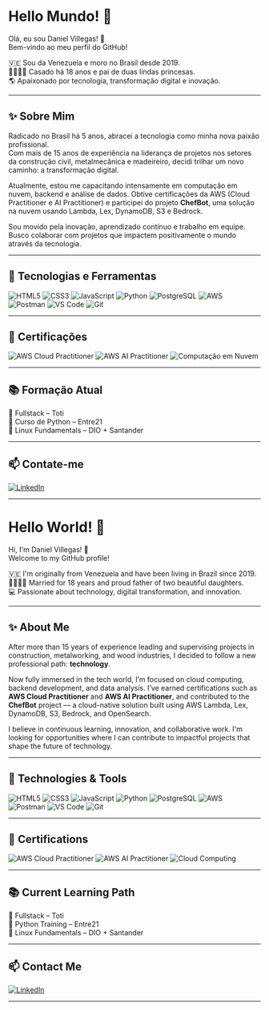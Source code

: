 # Hello Mundo! 🦁  
Olá, eu sou Daniel Villegas! 👋  
Bem-vindo ao meu perfil do GitHub!

🇻🇪 Sou da Venezuela e moro no Brasil desde 2019.  
👨‍👩‍👧‍👧 Casado há 18 anos e pai de duas lindas princesas.  
🌎 Apaixonado por tecnologia, transformação digital e inovação.

---

## ✨ Sobre Mim

Radicado no Brasil há 5 anos, abracei a tecnologia como minha nova paixão profissional.  
Com mais de 15 anos de experiência na liderança de projetos nos setores da construção civil, metalmecânica e madeireiro, decidi trilhar um novo caminho: a transformação digital.

Atualmente, estou me capacitando intensamente em computação em nuvem, backend e análise de dados. Obtive certificações da AWS (Cloud Practitioner e AI Practitioner) e participei do projeto **ChefBot**, uma solução na nuvem usando Lambda, Lex, DynamoDB, S3 e Bedrock.

Sou movido pela inovação, aprendizado contínuo e trabalho em equipe. Busco colaborar com projetos que impactem positivamente o mundo através da tecnologia.

---

## 🚀 Tecnologias e Ferramentas

![HTML5](https://img.shields.io/badge/HTML5-E34F26?style=for-the-badge&logo=html5&logoColor=white)
![CSS3](https://img.shields.io/badge/CSS3-1572B6?style=for-the-badge&logo=css3&logoColor=white)
![JavaScript](https://img.shields.io/badge/JavaScript-F7DF1E?style=for-the-badge&logo=javascript&logoColor=black)
![Python](https://img.shields.io/badge/Python-3776AB?style=for-the-badge&logo=python&logoColor=white)
![PostgreSQL](https://img.shields.io/badge/PostgreSQL-4169E1?style=for-the-badge&logo=postgresql&logoColor=white)
![AWS](https://img.shields.io/badge/AWS-232F3E?style=for-the-badge&logo=amazon-aws&logoColor=white)
![Postman](https://img.shields.io/badge/Postman-FF6C37?style=for-the-badge&logo=postman&logoColor=white)
![VS Code](https://img.shields.io/badge/VS_Code-007ACC?style=for-the-badge&logo=visual-studio-code&logoColor=white)
![Git](https://img.shields.io/badge/Git-F05032?style=for-the-badge&logo=git&logoColor=white)

---

## 📜 Certificações

![AWS Cloud Practitioner](https://img.shields.io/badge/AWS_Cloud_Practitioner-FF9900?style=for-the-badge&logo=amazon-aws&logoColor=white)
![AWS AI Practitioner](https://img.shields.io/badge/AWS_AI_Practitioner-FF9900?style=for-the-badge&logo=amazon-aws&logoColor=white)
![Computação em Nuvem](https://img.shields.io/badge/Computação_em_Nuvem-00C7B7?style=for-the-badge&logo=cloudsmith&logoColor=white)

---

## 📚 Formação Atual

🎯 Fullstack – Toti  
🐍 Curso de Python – Entre21  
🐧 Linux Fundamentals – DIO + Santander  

---

## 📫 Contate-me

[![LinkedIn](https://img.shields.io/badge/LinkedIn-Daniel_Villegas-0A66C2?style=for-the-badge&logo=linkedin&logoColor=white)](https://www.linkedin.com/in/seuusuario)

---



# Hello World! 🦁  
Hi, I'm Daniel Villegas! 👋  
Welcome to my GitHub profile!

🇻🇪 I'm originally from Venezuela and have been living in Brazil since 2019.  
👨‍👩‍👧‍👧 Married for 18 years and proud father of two beautiful daughters.  
💻 Passionate about technology, digital transformation, and innovation.

---

## ✨ About Me

After more than 15 years of experience leading and supervising projects in construction, metalworking, and wood industries, I decided to follow a new professional path: **technology**.

Now fully immersed in the tech world, I’m focused on cloud computing, backend development, and data analysis. I’ve earned certifications such as **AWS Cloud Practitioner** and **AWS AI Practitioner**, and contributed to the **ChefBot** project — a cloud-native solution built using AWS Lambda, Lex, DynamoDB, S3, Bedrock, and OpenSearch.

I believe in continuous learning, innovation, and collaborative work. I'm looking for opportunities where I can contribute to impactful projects that shape the future of technology.

---

## 🚀 Technologies & Tools

![HTML5](https://img.shields.io/badge/HTML5-E34F26?style=for-the-badge&logo=html5&logoColor=white)
![CSS3](https://img.shields.io/badge/CSS3-1572B6?style=for-the-badge&logo=css3&logoColor=white)
![JavaScript](https://img.shields.io/badge/JavaScript-F7DF1E?style=for-the-badge&logo=javascript&logoColor=black)
![Python](https://img.shields.io/badge/Python-3776AB?style=for-the-badge&logo=python&logoColor=white)
![PostgreSQL](https://img.shields.io/badge/PostgreSQL-4169E1?style=for-the-badge&logo=postgresql&logoColor=white)
![AWS](https://img.shields.io/badge/AWS-232F3E?style=for-the-badge&logo=amazon-aws&logoColor=white)
![Postman](https://img.shields.io/badge/Postman-FF6C37?style=for-the-badge&logo=postman&logoColor=white)
![VS Code](https://img.shields.io/badge/VS_Code-007ACC?style=for-the-badge&logo=visual-studio-code&logoColor=white)
![Git](https://img.shields.io/badge/Git-F05032?style=for-the-badge&logo=git&logoColor=white)

---

## 📜 Certifications

![AWS Cloud Practitioner](https://img.shields.io/badge/AWS_Cloud_Practitioner-FF9900?style=for-the-badge&logo=amazon-aws&logoColor=white)
![AWS AI Practitioner](https://img.shields.io/badge/AWS_AI_Practitioner-FF9900?style=for-the-badge&logo=amazon-aws&logoColor=white)
![Cloud Computing](https://img.shields.io/badge/Cloud_Computing-00C7B7?style=for-the-badge&logo=cloudsmith&logoColor=white)

---

## 📚 Current Learning Path

🎯 Fullstack – Toti  
🐍 Python Training – Entre21  
🐧 Linux Fundamentals – DIO + Santander  

---

## 📫 Contact Me

[![LinkedIn](https://img.shields.io/badge/LinkedIn-Daniel_Villegas-0A66C2?style=for-the-badge&logo=linkedin&logoColor=white)](https://www.linkedin.com/in/seuusuario)

---
